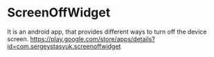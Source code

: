 # ScreenOffWidget
It is an android app, that provides different ways to turn off the device screen.
https://play.google.com/store/apps/details?id=com.sergeystasyuk.screenoffwidget
